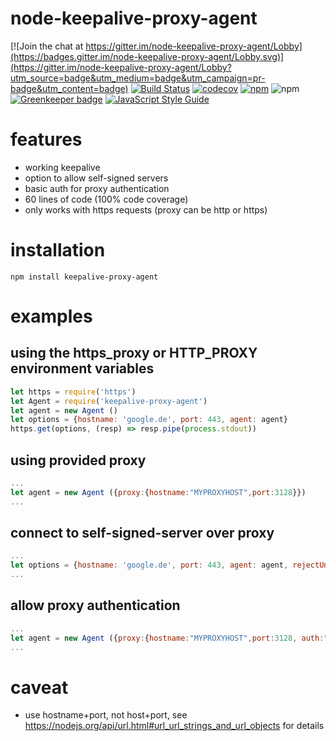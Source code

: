 # node-keepalive-proxy-agent

[![Join the chat at https://gitter.im/node-keepalive-proxy-agent/Lobby](https://badges.gitter.im/node-keepalive-proxy-agent/Lobby.svg)](https://gitter.im/node-keepalive-proxy-agent/Lobby?utm_source=badge&utm_medium=badge&utm_campaign=pr-badge&utm_content=badge)
[![Build Status](https://travis-ci.org/mknj/node-keepalive-proxy-agent.svg?branch=master)](https://travis-ci.org/mknj/node-keepalive-proxy-agent)
[![codecov](https://codecov.io/gh/mknj/node-keepalive-proxy-agent/branch/master/graph/badge.svg)](https://codecov.io/gh/mknj/node-keepalive-proxy-agent)
[![npm](https://img.shields.io/npm/dw/keepalive-proxy-agent.svg)](https://www.npmjs.com/package/keepalive-proxy-agent)
![npm](https://img.shields.io/npm/l/express.svg)
[![Greenkeeper badge](https://badges.greenkeeper.io/mknj/node-keepalive-proxy-agent.svg)](https://greenkeeper.io/)
[![JavaScript Style Guide](https://cdn.rawgit.com/standard/standard/master/badge.svg)](https://github.com/standard/standard)

# features

- working keepalive
- option to allow self-signed servers
- basic auth for proxy authentication
- 60 lines of code (100% code coverage)
- only works with https requests (proxy can be http or https)

# installation

```
npm install keepalive-proxy-agent
```

# examples

## using the https_proxy or HTTP_PROXY environment variables

``` javascript
let https = require('https')
let Agent = require('keepalive-proxy-agent')
let agent = new Agent ()
let options = {hostname: 'google.de', port: 443, agent: agent}
https.get(options, (resp) => resp.pipe(process.stdout))

```

## using provided proxy
``` javascript
...
let agent = new Agent ({proxy:{hostname:"MYPROXYHOST",port:3128}})
...

```

## connect to self-signed-server over proxy

``` javascript
...
let options = {hostname: 'google.de', port: 443, agent: agent, rejectUnauthorized: false}
...
```

## allow proxy authentication

``` javascript
...
let agent = new Agent ({proxy:{hostname:"MYPROXYHOST",port:3128, auth:"USER:PASS"}})
...
```

# caveat
- use hostname+port, not host+port, see https://nodejs.org/api/url.html#url_url_strings_and_url_objects for details

